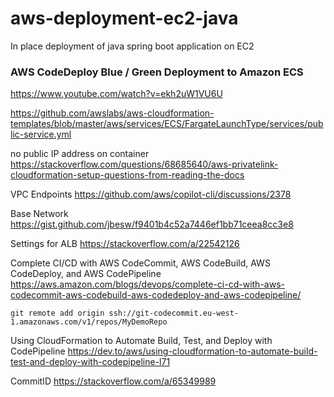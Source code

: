 # aws-deployment-ec2-java

In place deployment of java spring boot application on EC2

### AWS CodeDeploy Blue / Green Deployment to Amazon ECS

https://www.youtube.com/watch?v=ekh2uW1VU6U

https://github.com/awslabs/aws-cloudformation-templates/blob/master/aws/services/ECS/FargateLaunchType/services/public-service.yml

no public IP address on container 
https://stackoverflow.com/questions/68685640/aws-privatelink-cloudformation-setup-questions-from-reading-the-docs

VPC Endpoints
https://github.com/aws/copilot-cli/discussions/2378

Base Network
https://gist.github.com/jbesw/f9401b4c52a7446ef1bb71ceea8cc3e8

Settings for ALB
https://stackoverflow.com/a/22542126

Complete CI/CD with AWS CodeCommit, AWS CodeBuild, AWS CodeDeploy, and AWS CodePipeline
https://aws.amazon.com/blogs/devops/complete-ci-cd-with-aws-codecommit-aws-codebuild-aws-codedeploy-and-aws-codepipeline/

```
git remote add origin ssh://git-codecommit.eu-west-1.amazonaws.com/v1/repos/MyDemoRepo
```


Using CloudFormation to Automate Build, Test, and Deploy with CodePipeline
https://dev.to/aws/using-cloudformation-to-automate-build-test-and-deploy-with-codepipeline-l71

CommitID
https://stackoverflow.com/a/65349989
